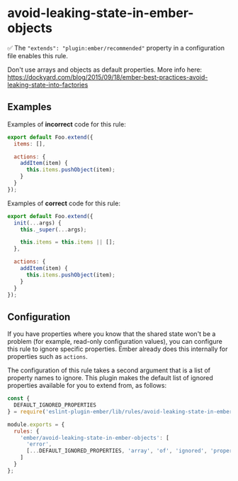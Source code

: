 # avoid-leaking-state-in-ember-objects

:white_check_mark: The `"extends": "plugin:ember/recommended"` property in a configuration file enables this rule.

Don't use arrays and objects as default properties. More info here: <https://dockyard.com/blog/2015/09/18/ember-best-practices-avoid-leaking-state-into-factories>

## Examples

Examples of **incorrect** code for this rule:

```javascript
export default Foo.extend({
  items: [],

  actions: {
    addItem(item) {
      this.items.pushObject(item);
    }
  }
});
```

Examples of **correct** code for this rule:

```javascript
export default Foo.extend({
  init(...args) {
    this._super(...args);

    this.items = this.items || [];
  },

  actions: {
    addItem(item) {
      this.items.pushObject(item);
    }
  }
});
```

## Configuration

If you have properties where you know that the shared state won't be a problem (for example, read-only configuration values),
you can configure this rule to ignore specific properties. Ember already does this internally for properties such as `actions`.

The configuration of this rule takes a second argument that is a list of property names to ignore. This plugin makes the default
list of ignored properties available for you to extend from, as follows:

```js
const {
  DEFAULT_IGNORED_PROPERTIES
} = require('eslint-plugin-ember/lib/rules/avoid-leaking-state-in-ember-objects');

module.exports = {
  rules: {
    'ember/avoid-leaking-state-in-ember-objects': [
      'error',
      [...DEFAULT_IGNORED_PROPERTIES, 'array', 'of', 'ignored', 'properties']
    ]
  }
};
```
